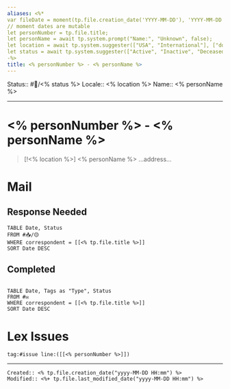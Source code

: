 ```yaml
---
aliases: <%*
var fileDate = moment(tp.file.creation_date('YYYY-MM-DD'), 'YYYY-MM-DD');
// moment dates are mutable 
let personNumber = tp.file.title;
let personName = await tp.system.prompt("Name:", "Unknown", false);
let location = await tp.system.suggester(["USA", "International"], ["domestic", "international"]);
let status = await tp.system.suggester(["Active", "Inactive", "Deceased"], ["🟢", "🟡", "🔴"]);
-%> 
title: <% personNumber %> - <% personName %>
---
```

Status:: #👤/<% status %>
Locale:: <% location %>
Name:: <% personName %>
___

# <% personNumber %> - <% personName %>

> [!<% location %>] <% personName %>
> …address…

# Mail

## Response Needed
```dataview
TABLE Date, Status
FROM #📥/🟡
WHERE correspondent = [[<% tp.file.title %>]]
SORT Date DESC

```

## Completed
```dataview

TABLE Date, Tags as "Type", Status
FROM #✉
WHERE correspondent = [[<% tp.file.title %>]]
SORT Date DESC

```

# Lex Issues
```query
tag:#issue line:([[<% personNumber %>]])
```

___

```ad-fileInfo 
Created:: <% tp.file.creation_date("yyyy-MM-DD HH:mm") %>
Modified:: <%+ tp.file.last_modified_date("yyyy-MM-DD HH:mm") %>
```
